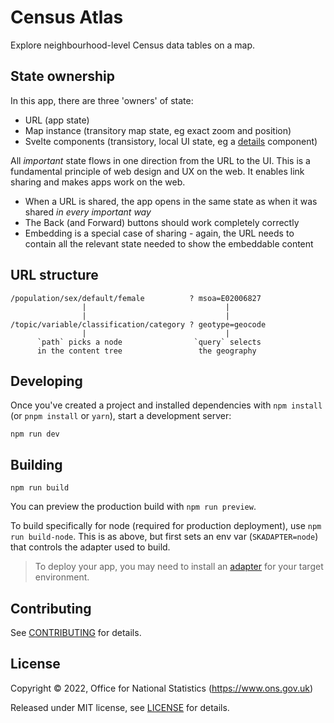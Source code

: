 # Census Atlas

Explore neighbourhood-level Census data tables on a map.

## State ownership

In this app, there are three 'owners' of state:

- URL (app state)
- Map instance (transitory map state, eg exact zoom and position)
- Svelte components (transistory, local UI state, eg a [details](https://design-system.service.gov.uk/components/details/) component)

All _important_ state flows in one direction from the URL to the UI. This is a fundamental principle of web design and UX on the web. It enables link sharing and makes apps work on the web.

- When a URL is shared, the app opens in the same state as when it was shared _in every important way_
- The Back (and Forward) buttons should work completely correctly
- Embedding is a special case of sharing - again, the URL needs to contain all the relevant state needed to show the embeddable content

## URL structure

    /population/sex/default/female          ? msoa=E02006827
                    |                               |
                    |                               |
    /topic/variable/classification/category ? geotype=geocode
                    |                               |
          `path` picks a node                `query` selects
          in the content tree                 the geography

## Developing

Once you've created a project and installed dependencies with `npm install` (or `pnpm install` or `yarn`), start a development server:

    npm run dev

## Building

    npm run build

You can preview the production build with `npm run preview`.

To build specifically for node (required for production deployment), use `npm run build-node`. This is as above, but first sets an env var (`SKADAPTER=node`) that controls the adapter used to build.

> To deploy your app, you may need to install an [adapter](https://kit.svelte.dev/docs/adapters) for your target environment.

## Contributing

See [CONTRIBUTING](CONTRIBUTING.md) for details.

## License

Copyright © 2022, Office for National Statistics (https://www.ons.gov.uk)

Released under MIT license, see [LICENSE](LICENSE.md) for details.
